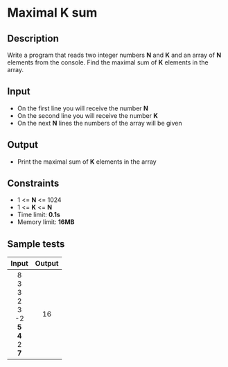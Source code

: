# Maximal K sum

## Description
Write a program that reads two integer numbers **N** and **K** and an array of **N** elements from the console.
Find the maximal sum of **K** elements in the array.

## Input
- On the first line you will receive the number **N**
- On the second line you will receive the number **K**
- On the next **N** lines the numbers of the array will be given

## Output
- Print the maximal sum of **K** elements in the array

## Constraints
- 1 <= **N** <= 1024
- 1 <= **K** <= **N**
- Time limit: **0.1s**
- Memory limit: **16MB**

## Sample tests

| Input                                                       | Output |
|:-----------------------------------------------------------:|:------:|
| 8<br>3<br>3<br>2<br>3<br>-2<br>**5**<br>**4**<br>2<br>**7** | 16     |